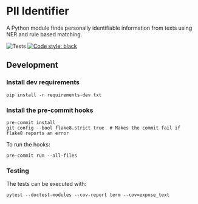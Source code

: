 # PII Identifier

A Python module finds personally identifiable information from texts using NER and rule based matching.

![Tests](https://github.com/langhabel/pii-identifier/workflows/Tests/badge.svg?branch=master)
[![Code style: black](https://img.shields.io/badge/code%20style-black-000000.svg?style=flat-square)](https://github.com/ambv/black)


## Development

### Install dev requirements

```
pip install -r requirements-dev.txt
```

### Install the pre-commit hooks

```
pre-commit install
git config --bool flake8.strict true  # Makes the commit fail if flake8 reports an error
```

To run the hooks:
```
pre-commit run --all-files
```

### Testing

The tests can be executed with:
```
pytest --doctest-modules --cov-report term --cov=expose_text
```
